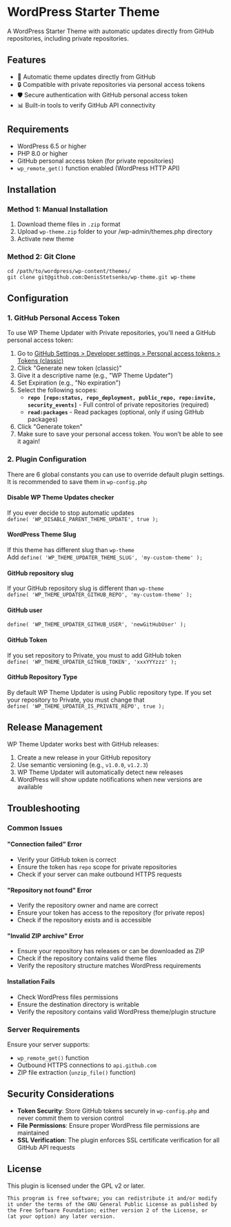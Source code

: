 # WordPress Starter Theme

A WordPress Starter Theme with automatic updates directly from GitHub repositories, including private repositories.

## Features
- 🔄 Automatic theme updates directly from GitHub
- 🔒 Compatible with private repositories via personal access tokens
- 🛡️ Secure authentication with GitHub personal access token
- 📊 Built-in tools to verify GitHub API connectivity

## Requirements
- WordPress 6.5 or higher
- PHP 8.0 or higher
- GitHub personal access token (for private repositories)
- `wp_remote_get()` function enabled (WordPress HTTP API)

## Installation

### Method 1: Manual Installation
1. Download theme files in `.zip` format
2. Upload `wp-theme.zip` folder to your /wp-admin/themes.php directory
3. Activate new theme

### Method 2: Git Clone
```aiignore
cd /path/to/wordpress/wp-content/themes/
git clone git@github.com:DenisStetsenko/wp-theme.git wp-theme
```


## Configuration

### 1. GitHub Personal Access Token

To use WP Theme Updater with Private repositories, you'll need a GitHub personal access token:

1. Go to [GitHub Settings > Developer settings > Personal access tokens > Tokens (classic)](https://github.com/settings/tokens)
2. Click "Generate new token (classic)"
3. Give it a descriptive name (e.g., "WP Theme Updater")
4. Set Expiration (e.g., "No expiration")
5. Select the following scopes:
    - **`repo [repo:status, repo_deployment, public_repo, repo:invite, security_events]`** - Full control of private repositories (required)
    - **`read:packages`** - Read packages (optional, only if using GitHub packages)
6. Click "Generate token"
7. Make sure to save your personal access token. You won’t be able to see it again!

### 2. Plugin Configuration

There are 6 global constants you can use to override default plugin settings.
It is recommended to save them in `wp-config.php`

#### Disable WP Theme Updates checker
If you ever decide to stop automatic updates  
`define( 'WP_DISABLE_PARENT_THEME_UPDATE', true );` 

#### WordPress Theme Slug
If this theme has different slug than `wp-theme`  
Add `define( 'WP_THEME_UPDATER_THEME_SLUG', 'my-custom-theme' );`

#### GitHub repository slug
If your GitHub repository slug is different than `wp-theme`    
`define( 'WP_THEME_UPDATER_GITHUB_REPO', 'my-custom-theme' );`

#### GitHub user
`define( 'WP_THEME_UPDATER_GITHUB_USER', 'newGitHubUser' );`

#### GitHub Token
If you set repository to Private, you must to add GitHub token  
`define( 'WP_THEME_UPDATER_GITHUB_TOKEN', 'xxxYYYzzz' );`

#### GitHub Repository Type
By default WP Theme Updater is using Public repository type. If you set your repository to Private, you must change that  
`define( 'WP_THEME_UPDATER_IS_PRIVATE_REPO', true );`


## Release Management
WP Theme Updater works best with GitHub releases:
1. Create a new release in your GitHub repository
2. Use semantic versioning (e.g., `v1.0.0`, `v1.2.3`)
3. WP Theme Updater will automatically detect new releases
4. WordPress will show update notifications when new versions are available

## Troubleshooting
### Common Issues
#### "Connection failed" Error
- Verify your GitHub token is correct
- Ensure the token has `repo` scope for private repositories
- Check if your server can make outbound HTTPS requests

#### "Repository not found" Error
- Verify the repository owner and name are correct
- Ensure your token has access to the repository (for private repos)
- Check if the repository exists and is accessible

#### "Invalid ZIP archive" Error
- Ensure your repository has releases or can be downloaded as ZIP
- Check if the repository contains valid theme files
- Verify the repository structure matches WordPress requirements

#### Installation Fails
- Check WordPress files permissions
- Ensure the destination directory is writable
- Verify the repository contains valid WordPress theme/plugin structure

### Server Requirements
Ensure your server supports:
- `wp_remote_get()` function
- Outbound HTTPS connections to `api.github.com`
- ZIP file extraction (`unzip_file()` function)

## Security Considerations
- **Token Security**: Store GitHub tokens securely in `wp-config.php` and never commit them to version control
- **File Permissions**: Ensure proper WordPress file permissions are maintained
- **SSL Verification**: The plugin enforces SSL certificate verification for all GitHub API requests

## License
This plugin is licensed under the GPL v2 or later.

```
This program is free software; you can redistribute it and/or modify
it under the terms of the GNU General Public License as published by
the Free Software Foundation; either version 2 of the License, or
(at your option) any later version.
```